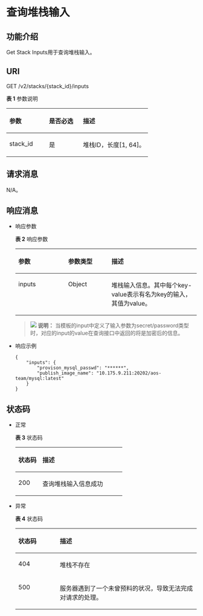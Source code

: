 # 查询堆栈输入<a name="aos_02_0032"></a>

## 功能介绍<a name="section16092025195615"></a>

Get Stack Inputs用于查询堆栈输入。

## URI<a name="section96101725135610"></a>

GET /v2/stacks/\{stack\_id\}/inputs

**表 1**  参数说明

<a name="table79086119568"></a>
<table><thead align="left"><tr id="row79099119567"><th class="cellrowborder" valign="top" width="28.000000000000004%" id="mcps1.2.4.1.1"><p id="p4909111205616"><a name="p4909111205616"></a><a name="p4909111205616"></a>参数</p>
</th>
<th class="cellrowborder" valign="top" width="24%" id="mcps1.2.4.1.2"><p id="p675102641912"><a name="p675102641912"></a><a name="p675102641912"></a>是否必选</p>
</th>
<th class="cellrowborder" valign="top" width="48%" id="mcps1.2.4.1.3"><p id="p1890914120567"><a name="p1890914120567"></a><a name="p1890914120567"></a>描述</p>
</th>
</tr>
</thead>
<tbody><tr id="row1690918175610"><td class="cellrowborder" valign="top" width="28.000000000000004%" headers="mcps1.2.4.1.1 "><p id="p29098195611"><a name="p29098195611"></a><a name="p29098195611"></a>stack_id</p>
</td>
<td class="cellrowborder" valign="top" width="24%" headers="mcps1.2.4.1.2 "><p id="p1275172671910"><a name="p1275172671910"></a><a name="p1275172671910"></a>是</p>
</td>
<td class="cellrowborder" valign="top" width="48%" headers="mcps1.2.4.1.3 "><p id="p5909201135612"><a name="p5909201135612"></a><a name="p5909201135612"></a>堆栈ID，长度[1, 64]。</p>
</td>
</tr>
</tbody>
</table>

## 请求消息<a name="section7610132575612"></a>

N/A。

## 响应消息<a name="section461132510560"></a>

-   响应参数

    **表 2**  响应参数

    <a name="table1761115258569"></a>
    <table><thead align="left"><tr id="row196121425205613"><th class="cellrowborder" valign="top" width="27.502750275027505%" id="mcps1.2.4.1.1"><p id="p16128251564"><a name="p16128251564"></a><a name="p16128251564"></a>参数</p>
    </th>
    <th class="cellrowborder" valign="top" width="23.85238523852385%" id="mcps1.2.4.1.2"><p id="p661216256560"><a name="p661216256560"></a><a name="p661216256560"></a>参数类型</p>
    </th>
    <th class="cellrowborder" valign="top" width="48.64486448644865%" id="mcps1.2.4.1.3"><p id="p1261232515561"><a name="p1261232515561"></a><a name="p1261232515561"></a>描述</p>
    </th>
    </tr>
    </thead>
    <tbody><tr id="row3612625195613"><td class="cellrowborder" valign="top" width="27.502750275027505%" headers="mcps1.2.4.1.1 "><p id="p14612725125619"><a name="p14612725125619"></a><a name="p14612725125619"></a>inputs</p>
    </td>
    <td class="cellrowborder" valign="top" width="23.85238523852385%" headers="mcps1.2.4.1.2 "><p id="p1561222510563"><a name="p1561222510563"></a><a name="p1561222510563"></a>Object</p>
    </td>
    <td class="cellrowborder" valign="top" width="48.64486448644865%" headers="mcps1.2.4.1.3 "><p id="p10612625115612"><a name="p10612625115612"></a><a name="p10612625115612"></a>堆栈输入信息。其中每个key-value表示有名为key的输入，其值为value。</p>
    </td>
    </tr>
    </tbody>
    </table>

    >![](public_sys-resources/icon-note.gif) **说明：** 
    >当模板的input中定义了输入参数为secret/password类型时，对应的input的value在查询接口中返回的将是加密后的信息。

-   响应示例

    ```
    {
        "inputs": {
            "provison_mysql_passwd": "******",
            "publish_image_name": "10.175.9.211:20202/aos-team/mysql:latest"
        }
    }
    ```


## 状态码<a name="section56132259561"></a>

-   正常

    **表 3**  状态码

    <a name="table3613725195617"></a>
    <table><thead align="left"><tr id="row19613132515613"><th class="cellrowborder" valign="top" width="22.64%" id="mcps1.2.3.1.1"><p id="p561382575610"><a name="p561382575610"></a><a name="p561382575610"></a>状态码</p>
    </th>
    <th class="cellrowborder" valign="top" width="77.36%" id="mcps1.2.3.1.2"><p id="p5613172545614"><a name="p5613172545614"></a><a name="p5613172545614"></a>描述</p>
    </th>
    </tr>
    </thead>
    <tbody><tr id="row12613125105615"><td class="cellrowborder" valign="top" width="22.64%" headers="mcps1.2.3.1.1 "><p id="p186131325185612"><a name="p186131325185612"></a><a name="p186131325185612"></a>200</p>
    </td>
    <td class="cellrowborder" valign="top" width="77.36%" headers="mcps1.2.3.1.2 "><p id="p3613825115617"><a name="p3613825115617"></a><a name="p3613825115617"></a>查询堆栈输入信息成功</p>
    </td>
    </tr>
    </tbody>
    </table>

-   异常

    **表 4**  状态码

    <a name="table3613325145615"></a>
    <table><thead align="left"><tr id="row19614025105611"><th class="cellrowborder" valign="top" width="22.88%" id="mcps1.2.3.1.1"><p id="p1561452575616"><a name="p1561452575616"></a><a name="p1561452575616"></a>状态码</p>
    </th>
    <th class="cellrowborder" valign="top" width="77.12%" id="mcps1.2.3.1.2"><p id="p46143252561"><a name="p46143252561"></a><a name="p46143252561"></a>描述</p>
    </th>
    </tr>
    </thead>
    <tbody><tr id="row1161442585613"><td class="cellrowborder" valign="top" width="22.88%" headers="mcps1.2.3.1.1 "><p id="p19614122535616"><a name="p19614122535616"></a><a name="p19614122535616"></a>404</p>
    </td>
    <td class="cellrowborder" valign="top" width="77.12%" headers="mcps1.2.3.1.2 "><p id="p1361416257568"><a name="p1361416257568"></a><a name="p1361416257568"></a>堆栈不存在</p>
    </td>
    </tr>
    <tr id="row206141625165619"><td class="cellrowborder" valign="top" width="22.88%" headers="mcps1.2.3.1.1 "><p id="p361414258565"><a name="p361414258565"></a><a name="p361414258565"></a>500</p>
    </td>
    <td class="cellrowborder" valign="top" width="77.12%" headers="mcps1.2.3.1.2 "><p id="p126141025135612"><a name="p126141025135612"></a><a name="p126141025135612"></a>服务器遇到了一个未曾预料的状况，导致无法完成对请求的处理。</p>
    </td>
    </tr>
    </tbody>
    </table>


